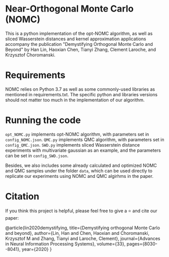 # Near-Orthogonal Monte Carlo (NOMC)

This is a python implementation of the opt-NOMC algorithm, as well as sliced Wasserstein distances and kernel approximation applications accompany the publication "Demystifying Orthogonal Monte Carlo and Beyond" by Han Lin, Haoxian Chen, Tianyi Zhang, Clement Laroche, and Krzysztof Choromanski.


# Requirements

NOMC relies on Python 3.7 as well as some commonly-used libraries as mentioned in requirements.txt. The specific python and libraries versions should not matter too much in the implementation of our algorithm. 

# Running the code
 `opt_NOMC.py` implements opt-NOMC algorithm, with parameters set in `config_NOMC.json`.
 `QMC.py` implements QMC algorithm, with parameters set in `config_QMC.json`.
 `SWD.py` implements sliced Wasserstein distance experiments with multivariate gaussian as an example, and the parameters can be set in `config_SWD.json`.
 
 Besides, we also includes some already calculated and optimized NOMC and QMC samples under the folder `data`, which can be used directly to replicate our experiments using NOMC and QMC algirhms in the paper.


# Citation

If you think this project is helpful, please feel free to give a ⭐️ and cite our paper:

@article{lin2020demystifying,
  title={Demystifying orthogonal Monte Carlo and beyond},
  author={Lin, Han and Chen, Haoxian and Choromanski, Krzysztof M and Zhang, Tianyi and Laroche, Clement},
  journal={Advances in Neural Information Processing Systems},
  volume={33},
  pages={8030--8041},
  year={2020}
}
